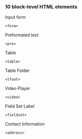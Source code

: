### 10 block-level HTML elements 
Input form
```
<form> 
```
Preformated text
```
<pre>
```
Table
```
<table>
```
Table Folder
```
<tfoot>
```
Video Player
```
<video>
```
Field Set Label
```
<fieldset>
```
Contact Information
```
<address>
```
